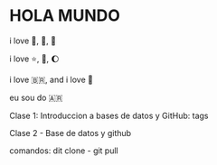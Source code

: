 # HOLA MUNDO

i love :icecream:, :pizza:, :dog:

i love :star:, :book:, :moon:

i love :brazil:, and i love :money_with_wings:

eu sou do :argentina:



Clase 1: Introduccion a bases de datos y GitHub: tags

Clase 2 - Base de datos y github

comandos: dit clone - git pull

